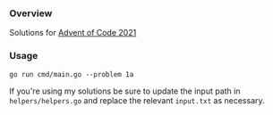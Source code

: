 ### Overview
Solutions for [Advent of Code 2021](https://adventofcode.com/2021)

### Usage
```
go run cmd/main.go --problem 1a
```

If you're using my solutions be sure to update the input path in `helpers/helpers.go` and replace the relevant `input.txt` as necessary.